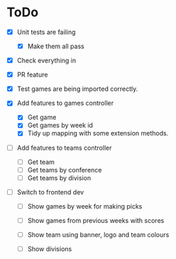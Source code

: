 # ToDo #

- [x] Unit tests are failing

  - [x] Make them all pass

- [x] Check everything in

- [x] PR feature

- [x] Test games are being imported correctly.

- [x] Add features to games controller

  - [x] Get game
  - [x] Get games by week id
  - [x] Tidy up mapping with some extension methods.

- [ ] Add features to teams controller

  - [ ] Get team
  - [ ] Get teams by conference
  - [ ] Get teams by division

- [ ] Switch to frontend dev

  - [ ] Show games by week for making picks
  - [ ] Show games from previous weeks with scores
  - [ ] Show team using banner, logo and team colours
  - [ ] Show divisions 

  
